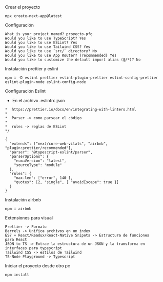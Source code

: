 Crear el proyecto
```
npx create-next-app@latest
```

Configuración
```
What is your project named? proyecto-pfg
Would you like to use TypeScript? Yes
Would you like to use ESLint? Yes
Would you like to use Tailwind CSS? Yes
Would you like to use `src/` directory? No
Would you like to use App Router? (recommended) Yes
Would you like to customize the default import alias (@/*)? No
```

Instalación prettier y eslint
```
npm i -D eslint prettier eslint-plugin-prettier eslint-config-prettier eslint-plugin-node eslint-config-node
```

Configuración Eslint
- En el archivo .eslintrc.json
```
*  https://prettier.io/docs/en/integrating-with-linters.html
*
*  Parser -> como parsear el código
* 
*  rules -> reglas de ESLint
*/

{
  "extends": ["next/core-web-vitals", "airbnb", "plugin:prettier/recommended"],
  "parser": "@typescript-eslint/parser",
  "parserOptions": {
    "ecmaVersion": "latest",
    "sourceType": "module"
  },
  "rules": {
    "max-len": ["error", 140 ],
    "quotes": [2, "single", { "avoidEscape": true }]
  }
}
``` 

Instalación airbnb
```
npm i airbnb
```

Extensiones para visual
```
Prettier -> Formato
Barrels -> Unifica archivos en un index
ES7 + React/Readux/React-Native Snipets -> Estructura de funciones para React
JSON to TS -> Extrae la estructura de un JSON y la transforma en interfaces para typescript
Tailwind CSS -> estilos de Tailwind
TS-Node Playground -> Typescript
```
 
Iniciar el proyecto desde otro pc
```
npm install
```  